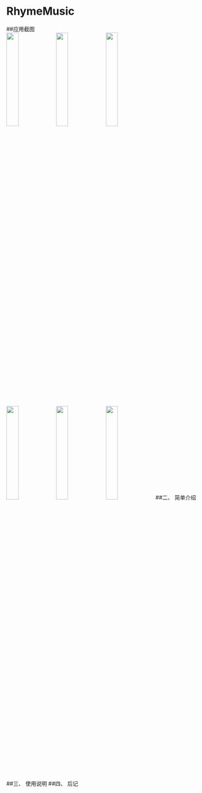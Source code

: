 # RhymeMusic
##应用截图
  <br>
  <img src="https://raw.githubusercontent.com/ValueYouth/RhymeMusic/master/screenshots/001.jpg" width="25%"  />
  <img src="https://raw.githubusercontent.com/ValueYouth/RhymeMusic/master/screenshots/002.jpg" width="25%"  />
  <img src="https://raw.githubusercontent.com/ValueYouth/RhymeMusic/master/screenshots/003.jpg" width="25%"  /><br>
  <img src="https://raw.githubusercontent.com/ValueYouth/RhymeMusic/master/screenshots/004.jpg" width="25%"  />
  <img src="https://raw.githubusercontent.com/ValueYouth/RhymeMusic/master/screenshots/005.jpg" width="25%"  />
  <img src="https://raw.githubusercontent.com/ValueYouth/RhymeMusic/master/screenshots/006.jpg" width="25%"  />
##二、 简单介绍
##三、 使用说明
##四、 后记
